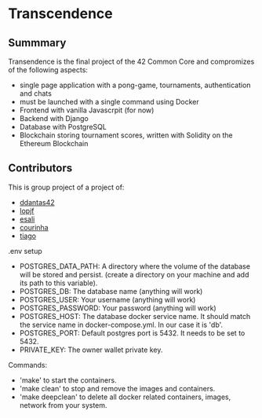 # Transcendence

## Summmary

Transendence is the final project of the 42 Common Core and compromizes of the following aspects:

- single page application with a pong-game, tournaments, authentication and chats
- must be launched with a single command using Docker
- Frontend with vanilla Javascrpit (for now)
- Backend with Django
- Database with PostgreSQL
- Blockchain storing tournament scores, written with Solidity on the Ethereum Blockchain

## Contributors
This is group project of a project of:

- [ddantas42](https://github.com/ddantas42)
- [lopjf](https://github.com/lopjf)
- [esali](https://github.com/emSali)
- [courinha](https://github.com/Courinha768)
- [tiago](https://github.com/tpereira22)

.env setup
- POSTGRES_DATA_PATH: A directory where the volume of the database will be stored and persist. (create a directory on your machine and add its path to this variable).
- POSTGRES_DB: The database name (anything will work)
- POSTGRES_USER: Your username (anything will work)
- POSTGRES_PASSWORD: Your password (anything will work)
- POSTGRES_HOST: The database docker service name. It should match the service name in docker-compose.yml. In our case it is 'db'.
- POSTGRES_PORT: Default postgres port is 5432. It needs to be set to 5432.
- PRIVATE_KEY: The owner wallet private key.

Commands:

- 'make' to start the containers.
- 'make clean' to stop and remove the images and containers.
- 'make deepclean' to delete all docker related containers, images, network from your system.
